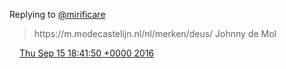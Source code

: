 Replying to [@mirificare](https://twitter.com/mirificare/status/776478425892659200)

> https://m\.modecastelijn\.nl/nl/merken/deus/ Johnny de Mol

<img src="../../media/tweet.ico" width="12" /> [Thu Sep 15 18:41:50 +0000 2016](https://twitter.com/DromerDenker/status/776491230314262528)